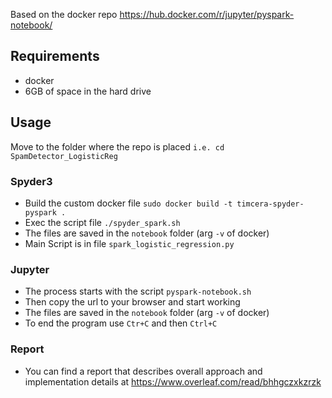 Based on the docker repo https://hub.docker.com/r/jupyter/pyspark-notebook/

## Requirements

  - docker
  - 6GB of space in the hard drive

## Usage

Move to the folder where the repo is placed `i.e. cd SpamDetector_LogisticReg`

### Spyder3

  - Build the custom docker file `sudo docker build -t timcera-spyder-pyspark .`
  - Exec the script file `./spyder_spark.sh`
  - The files are saved in the `notebook` folder (arg `-v` of docker)
  - Main Script is in file `spark_logistic_regression.py`

### Jupyter
  - The process starts with the script `pyspark-notebook.sh`
  - Then copy the url to your browser and start working
  - The files are saved in the `notebook` folder (arg `-v` of docker)
  - To end the program use `Ctr+C` and then `Ctrl+C` 
  
### Report
  - You can find a report that describes overall approach and implementation details at https://www.overleaf.com/read/bhhgczxkzrzk
